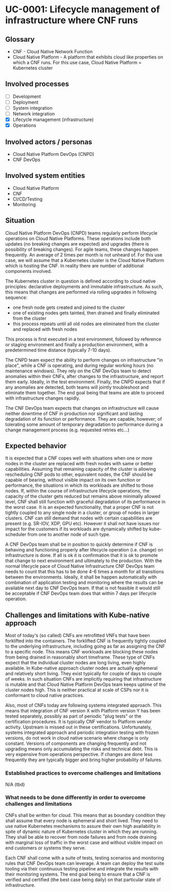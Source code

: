 # UC-0001: Lifecycle management of infrastructure where CNF runs

## Glossary

- CNF - Cloud Native Network Function
- Cloud Native Platform - A platform that exhibits cloud like properties on which a CNF runs. For this use case, Cloud Native Platform = Kubernetes cluster

## Involved processes

- [ ] Development
- [ ] Deployment
- [ ] System integration
- [ ] Network integration
- [x] Lifecycle management (infrastructure)
- [x] Operations

## Involved actors / personas

- Cloud Native Platform DevOps (CNPD)
- CNF DevOps

## Involved system entities

- Cloud Native Platform
- CNF
- CI/CD/Testing
- Monitoring

## Situation

Cloud Native Platform DevOps (CNPD) teams regularly perform lifecycle operations on Cloud Native Platforms. These operations include both updates (no breaking changes are expected) and upgrades (there is possibility of breaking changes). For agile teams, these changes happen frequently. An average of 2 times per month is not unheard of. For this use case, we will assume that a Kubernetes cluster is the Cloud Native Platform which is hosting the CNF. In reality there are number of additional components involved.

The Kubernetes cluster in question is defined according to cloud native principles: declarative deployments and immutable infrastructure. As such, this means that changes are performed via rolling upgrades in following sequence:
- one fresh node gets created and joined to the cluster
- one of existing nodes gets tainted, then drained and finally eliminated from the cluster
- this process repeats until all old nodes are eliminated from the cluster and replaced with fresh nodes

This process is first executed in a test environment, followed by reference or staging environment and finally a production environment, with a predetermined time distance (typically 7-10 days). 

The CNPD team expect the ability to perform changes on infrastructure "in place", while a CNF is operating, and during regular working hours (no maintenance windows). They rely on the CNF DevOps team to detect anomalies within their CNFs, after changes to the infrastructure, and report them early. Ideally, in the test environment. Finally, the CNPD expects that if any anomalies are detected, both teams will jointly troubleshoot and eliminate them together. The end goal being that teams are able to proceed with infrastructure changes rapidly. 

The CNF DevOps team expects that changes on infrastructure will cause neither downtime of CNF in production nor significant and lasting degradation of its function or performance. They are capable, however; of tolerating some amount of temporary degradation to performance during a change management process (e.g. requested retries etc...)

## Expected behavior 
It is expected that a CNF copes well with situations when one or more nodes in the cluster are replaced with fresh nodes with same or better capabilities. Assuming that remaining capacity of the cluster is allowing rescheduling CNF pods to other, equivalent nodes, the CNF should be capable of bearing, without visible impact on its own function or performance, the situations in which its workloads are shifted to those nodes. If, within the course of infrastructure lifecycle operations, the capacity of the cluster gets reduced but remains above minimally allowed level, CNF shall still function with graceful degradation of its performance in the worst case. It is an expected functionality, that a proper CNF is not tightly coupled to any single node in a cluster, or group of nodes in larger clusters. CNF can still demand that nodes with certain capabilities are present (e.g. SR-IOV, XDP, GPU etc). However it shall not have issues nor impact for the customers if its workloads are dynamically shifted by kube-scheduler from one to another node of such type.

A CNF DevOps team shall be in position to quickly determine if CNF is behaving and functioning properly after lifecycle operation (i.e. change) on infrastructure is done. If all is ok it is confirmation that it is ok to promote that change to next environment and ultimately to the production. With the normal lifecycle pace of Cloud Native Infrastructure CNF DevOps team needs to count that this has to be done 4-6 times a month for all transitions between the environments. Ideally, it shall be happen automatically with combination of application testing and monitoring where the results can be available next day to CNF DevOps team. If that is not feasible it would still be acceptable if CNF DevOps team does that within 7 days per lifecycle operation.

## Challenges and limitations with Kube-native approach

Most of today's (so called) CNFs are retrofitted VNFs that have been forklifted into the containers.  The forklifted CNF is frequently tightly coupled to the underlying infrastructure, including going as far as assigning the CNF to a specific node. This means CNF workloads are blocking these nodes from being drained in reasonably short timeframe. These type of CNFs expect that the individual cluster nodes are long living, even highly available. In Kube-native approach cluster nodes are actually ephemeral and relatively short living. They exist typically for couple of days to couple of weeks. In such situation CNFs are implicitly requiring that infrastructure is mutable and that Cloud Native Platform DevOps team keeps uptime of the cluster nodes high. This is neither practical at scale of CSPs nor it is conformant to cloud native practices.

Also, most of CNFs today are following systems integrated approach. This means that integration of CNF version X with Platform version Y has been tested separately, possibly as part of periodic "plug tests" or the certification procedures. It is typically CNF vendor to Platform vendor activity. Upstream is missed out in these certifications. Unfortunately, systems integrated approach and periodic integration testing with frozen versions, do not work in cloud native scenario where change is only constant. Versions of components are changing frequently and not upgrading means only accumulating the risks and technical debt. This is very expensive from operations perspective. If changes are done less frequently they are typically bigger and bring higher probability of failures.

### Established practices to overcome challenges and limitations

N/A (tbd)

### What needs to be done differently in order to overcome challenges and limitations 

CNFs shall be written for cloud. This means that as boundary condition they shall assume that every node is ephemeral and short lived. They need to use native Kubernetes mechanisms to assure their own high availability in spite of dynamic nature of Kubernetes cluster in which they are running. They shall be able to recover from node failures and from node draining with marginal loss of traffic in the worst case and without visible impact on end customers or systems they serve.

Each CNF shall come with a suite of tests, testing scenarios and monitoring rules that CNF DevOps team can leverage. A team can deploy the test suite tooling via their continuous testing pipeline and integrate the results with their monitoring systems. The end goal being to ensure that a CNF is verified and certified (the best case being daily) on that particular state of infrastructure.
